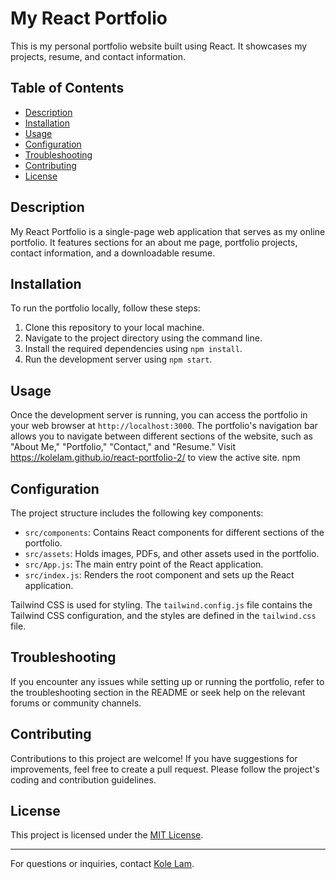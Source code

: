 # My React Portfolio

This is my personal portfolio website built using React. It showcases my projects, resume, and contact information.

## Table of Contents

- [Description](#description)
- [Installation](#installation)
- [Usage](#usage)
- [Configuration](#configuration)
- [Troubleshooting](#troubleshooting)
- [Contributing](#contributing)
- [License](#license)

## Description

My React Portfolio is a single-page web application that serves as my online portfolio. It features sections for an about me page, portfolio projects, contact information, and a downloadable resume.

## Installation

To run the portfolio locally, follow these steps:

1. Clone this repository to your local machine.
2. Navigate to the project directory using the command line.
3. Install the required dependencies using `npm install`.
4. Run the development server using `npm start`.

## Usage

Once the development server is running, you can access the portfolio in your web browser at `http://localhost:3000`. The portfolio's navigation bar allows you to navigate between different sections of the website, such as "About Me," "Portfolio," "Contact," and "Resume." Visit  https://kolelam.github.io/react-portfolio-2/ to view the active site. npm

## Configuration

The project structure includes the following key components:

- `src/components`: Contains React components for different sections of the portfolio.
- `src/assets`: Holds images, PDFs, and other assets used in the portfolio.
- `src/App.js`: The main entry point of the React application.
- `src/index.js`: Renders the root component and sets up the React application.

Tailwind CSS is used for styling. The `tailwind.config.js` file contains the Tailwind CSS configuration, and the styles are defined in the `tailwind.css` file.

## Troubleshooting

If you encounter any issues while setting up or running the portfolio, refer to the troubleshooting section in the README or seek help on the relevant forums or community channels.

## Contributing

Contributions to this project are welcome! If you have suggestions for improvements, feel free to create a pull request. Please follow the project's coding and contribution guidelines.

## License

This project is licensed under the [MIT License](LICENSE).

---

For questions or inquiries, contact [Kole Lam](kolelamied1@gmail.com).

